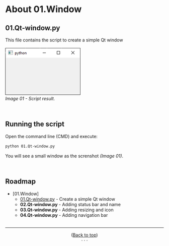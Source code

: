 <div id="top"></div>


<!-- ABOUT THE PROJECT -->
# About 01.Window

## 01.Qt-window<span>.py
This file contains the script to create a simple Qt window
<br/><br/>
![01.Window-screenshot]
<br/>
*Image 01 - Script result.*

<br/>

## Running the script
Open the command line (CMD) and execute:
  ```sh
  python 01.Qt-window.py
  ```
You will see a small window as the screnshot *(Image 01)*.

<br/>

<!-- ROADMAP -->
## Roadmap

- [01.Window]
  - [01.Qt-window.py] - Create a simple Qt window
  - **02.Qt-window<span>.py** - Adding status bar and name
  - **03.Qt-window<span>.py** - Adding resizing and icon
  - **04.Qt-window<span>.py** - Adding navigation bar
<br/><br/>
<hr/>

<p align="center">(<a href="#top">Back to top</a>)<br/>· · ·<br/></p>

[01.Window-screenshot]:images/01.Qt-Window.png
[01.Qt-window.py]:https://github.com/paterbytes/gui-python/blob/main/01.Window/01.Qt-window.py
[02.Qt-window.py]:https://github.com/paterbytes/gui-python/blob/main/01.Window/02.Qt-window.py
[03.Qt-window.py]:https://github.com/paterbytes/gui-python/blob/main/01.Window/03.Qt-window.py
[04.Qt-window.py]:https://github.com/paterbytes/gui-python/blob/main/01.Window/04.Qt-window.py